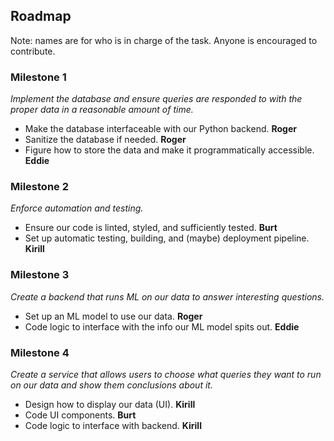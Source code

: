 ## Roadmap
Note: names are for who is in charge of the task. Anyone is encouraged to contribute.
### Milestone 1
*Implement the database and ensure queries are responded to with the proper data in a reasonable amount of time.*
- Make the database interfaceable with our Python backend. **Roger**
- Sanitize the database if needed. **Roger**
- Figure how to store the data and make it programmatically accessible. **Eddie**
### Milestone 2
*Enforce automation and testing.*
- Ensure our code is linted, styled, and sufficiently tested. **Burt**
- Set up automatic testing, building, and (maybe) deployment pipeline. **Kirill**
### Milestone 3
*Create a backend that runs ML on our data to answer interesting questions.*
- Set up an ML model to use our data. **Roger**
- Code logic to interface with the info our ML model spits out. **Eddie**
### Milestone 4
*Create a service that allows users to choose what queries they want to run on our data and show them conclusions about it.*
- Design how to display our data (UI). **Kirill**
- Code UI components. **Burt**
- Code logic to interface with backend. **Kirill**
